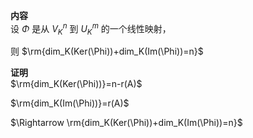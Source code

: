 **内容**  
设 $\Phi$ 是从 $V_K^n$ 到 $U_K^m$ 的一个线性映射，  
  
则  $\rm{dim_K(Ker(\Phi))+dim_K(Im(\Phi))=n}$   
  
**证明**  
 $\rm{dim_K(Ker(\Phi))}=n-r(A)$   
  
 $\rm{dim_K(Im(\Phi))}=r(A)$   
  
 $\Rightarrow  
\rm{dim_K(Ker(\Phi))+dim_K(Im(\Phi))=n}$   
  
